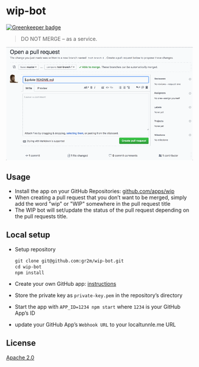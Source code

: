# wip-bot

[![Greenkeeper badge](https://badges.greenkeeper.io/gr2m/wip-bot.svg)](https://greenkeeper.io/)

> DO NOT MERGE – as a service.

![WIP bot screencast](assets/wip.gif)

## Usage

- Install the app on your GitHub Repositories: [github.com/apps/wip](https://github.com/apps/wip)
- When creating a pull request that you don’t want to be merged, simply add the
  word "wip" or "WIP" somewhere in the pull request title
- The WIP bot will set/update the status of the pull request depending on the
  pull requests title.

## Local setup

- Setup repository

  ```
  git clone git@github.com:gr2m/wip-bot.git
  cd wip-bot
  npm install
  ```
- Create your own GitHub app: [instructions](https://probot.github.io/docs/development/#configure-a-github-app)
- Store the private key as `private-key.pem` in the repository’s directory
- Start the app with `APP_ID=1234 npm start` where `1234` is your GitHub App’s ID
- update your GitHub App’s `Webhook URL` to your localtunnle.me URL

## License

[Apache 2.0](LICENSE)
